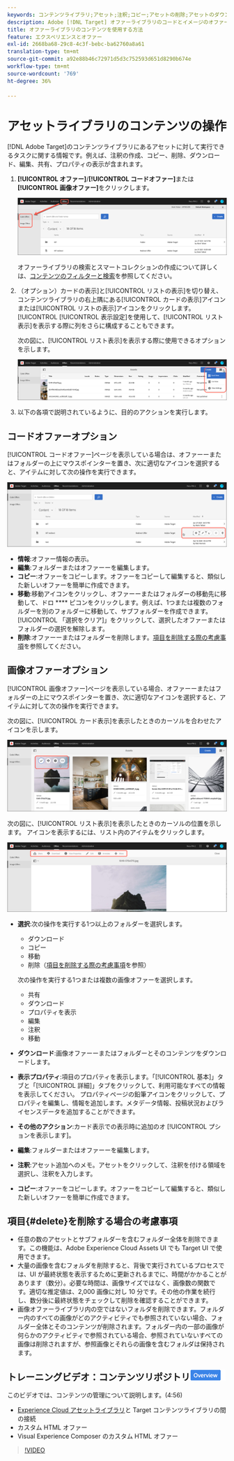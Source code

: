 ```yaml
---
keywords: コンテンツライブラリ;アセット;注釈;コピー;アセットの削除;アセットのダウンロード;コンテンツの編集;カードの共有;コンテンツプロパティの表示
description: Adobe [!DNL Target] オファーライブラリのコードとイメージのオファーを管理する方法を説明します。 オファーの詳細を表示する方法と、オファーを編集、コピー、移動または削除する方法について説明します。
title: オファーライブラリのコンテンツを使用する方法
feature: エクスペリエンスとオファー
exl-id: 2668ba68-29c8-4c3f-bebc-ba62760a8a61
translation-type: tm+mt
source-git-commit: a92e88b46c72971d5d3c752593d651d8290b674e
workflow-type: tm+mt
source-wordcount: '769'
ht-degree: 36%

---
```


# アセットライブラリのコンテンツの操作

[!DNL Adobe Target]のコンテンツライブラリにあるアセットに対して実行できるタスクに関する情報です。例えば、注釈の作成、コピー、削除、ダウンロード、編集、共有、プロパティの表示が含まれます。

1. **[!UICONTROL オファー]**/**[!UICONTROL コードオファー]**&#x200B;または&#x200B;**[!UICONTROL 画像オファー]**&#x200B;をクリックします。

   ![「コードオファー」タブと「画像オファー」タブ](/help/c-experiences/c-manage-content/assets/offers-both.png)

   オファーライブラリの検索とスマートコレクションの作成について詳しくは、[コンテンツのフィルターと検索](/help/c-experiences/c-manage-content/filter-and-search-content.md#concept_3B59B8F025BF4CEA82ECC5199D365276)を参照してください。

1. （オプション）カードの表示]と[!UICONTROL リストの表示]を切り替え、コンテンツライブラリの右上隅にある[!UICONTROL カードの表示]アイコンまたは[!UICONTROL リストの表示]アイコンをクリックします。 [!UICONTROL [!UICONTROL 表示設定]を使用して、[!UICONTROL リスト表示]を表示する際に列をさらに構成することもできます。

   次の図に、[!UICONTROL リスト表示]を表示する際に使用できるオプションを示します。

   ![リスト表示オプション](/help/c-experiences/c-manage-content/assets/view-settings-options.png)

1. 以下の各項で説明されているように、目的のアクションを実行します。

## コードオファーオプション

[!UICONTROL コードオファー]ページを表示している場合は、オファーーまたはフォルダーの上にマウスポインターを置き、次に適切なアイコンを選択すると、アイテムに対して次の操作を実行できます。

![「コードオファー」タブにカーソルを置いたアイコン](/help/c-experiences/c-manage-content/assets/code-offers-hover-icons.png)

* **情報**:オファー情報の表示。
* **編集**:フォルダーまたはオファーーを編集します。
* **コピー**:オファーをコピーします。オファーをコピーして編集すると、類似した新しいオファーを簡単に作成できます。
* **移動**:移動アイコンをクリックし、オファーーまたはフォルダーの移動先に移動して、ドロ **** ピコンをクリックします。例えば、1つまたは複数のフォルダーを別のフォルダーに移動して、サブフォルダーを作成できます。 [!UICONTROL 「選択をクリア]」をクリックして、選択したオファーまたはフォルダーの選択を解除します。
* **削除**:オファーーまたはフォルダーを削除します。[項目を削除する際の考慮事項](#delete)を参照してください。

## 画像オファーオプション

[!UICONTROL 画像オファー]ページを表示している場合、オファーーまたはフォルダーの上にマウスポインターを置き、次に適切なアイコンを選択すると、アイテムに対して次の操作を実行できます。

次の図に、[!UICONTROL カード表示]を表示したときのカーソルを合わせたアイコンを示します。

![カード表示で「画像オファー」タブにカーソルを合わせたときのアイコン](/help/c-experiences/c-manage-content/assets/image-offers-hover-icons.png)

次の図に、[!UICONTROL リスト表示]を表示したときのカーソルの位置を示します。 アイコンを表示するには、リスト内のアイテムをクリックします。

![リスト表示時に「画像オファー」タブにアイコンを合わせたとき](/help/c-experiences/c-manage-content/assets/list-view-hover.png)

* **選択**:次の操作を実行する1つ以上のフォルダーを選択します。

   * ダウンロード
   * コピー
   * 移動
   * 削除（[項目を削除する際の考慮事項](#delete)を参照）

   次の操作を実行する1つまたは複数の画像オファーを選択します。

   * 共有
   * ダウンロード
   * プロパティを表示
   * 編集
   * 注釈
   * 移動


* **ダウンロード**:画像オファーーまたはフォルダーとそのコンテンツをダウンロードします。
* **表示プロパティ**:項目のプロパティを表示します。「[!UICONTROL 基本]」タブと「[!UICONTROL 詳細]」タブをクリックして、利用可能なすべての情報を表示してください。 プロパティページの鉛筆アイコンをクリックして、プロパティを編集し、情報を追加します。メタデータ情報、投稿状況およびライセンスデータを追加することができます。
* **その他のアクション**:カード表示での表示時に追加のオ [!UICONTROL プションを表示します]。
* **編集**:フォルダーまたはオファーーを編集します。
* **注釈**:アセット追加へのメモ。アセットをクリックして、注釈を付ける領域を選択し、注釈を入力します。
* **コピー**:オファーをコピーします。オファーをコピーして編集すると、類似した新しいオファーを簡単に作成できます。

## 項目{#delete}を削除する場合の考慮事項

* 任意の数のアセットとサブフォルダーを含むフォルダー全体を削除できます。この機能は、Adobe Experience Cloud Assets UI でも Target UI で使用できます。
* 大量の画像を含むフォルダを削除すると、背後で実行されているプロセスでは、UI が最終状態を表示するために更新されるまでに、時間がかかることがあります（数分）。必要な時間は、画像サイズではなく、画像数の関数です。適切な推定値は、2,000 画像に対し 10 分です。その他の作業を続行し、数分後に最終状態をチェックして削除を確認することができます。
* 画像オファーライブラリ内の空ではないフォルダを削除できます。フォルダー内のすべての画像がどのアクティビティでも参照されていない場合、フォルダー全体とそのコンテンツが削除されます。フォルダー内の一部の画像が何らかのアクティビティで参照されている場合、参照されていないすべての画像は削除されますが、参照画像とそれらの画像を含むフォルダは保持されます。

## トレーニングビデオ：コンテンツリポジトリ![概要バッジ](/help/assets/overview.png)

このビデオでは、コンテンツの管理について説明します。(4:56)

* [Experience Cloud アセットライブラリ](https://experienceleague.adobe.com/docs/core-services/interface/assets/creative-cloud.html)と Target コンテンツライブラリの間の接続
* カスタム HTML オファー
* Visual Experience Composer のカスタム HTML オファー

>[!VIDEO](https://video.tv.adobe.com/v/17387)
